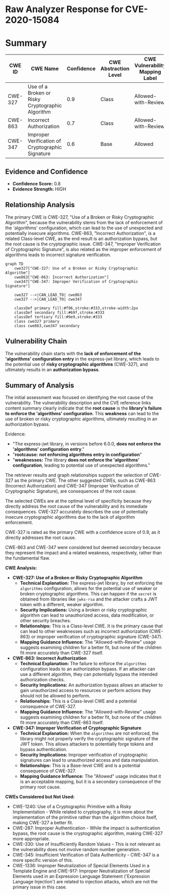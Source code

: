 # Raw Analyzer Response for CVE-2020-15084

# Summary
| CWE ID | CWE Name | Confidence | CWE Abstraction Level | CWE Vulnerability Mapping Label | CWE-Vulnerability Mapping Notes |
|---|---|---|---|---|---|
| CWE-327 | Use of a Broken or Risky Cryptographic Algorithm | 0.9 | Class | Allowed-with-Review | Primary CWE |
| CWE-863 | Incorrect Authorization | 0.7 | Class | Allowed-with-Review | Secondary Candidate |
| CWE-347 | Improper Verification of Cryptographic Signature | 0.6 | Base | Allowed | Secondary Candidate |

## Evidence and Confidence

*   **Confidence Score:** 0.8
*   **Evidence Strength:** HIGH

## Relationship Analysis
The primary CWE is CWE-327, "Use of a Broken or Risky Cryptographic Algorithm", because the vulnerability stems from the lack of enforcement of the 'algorithms' configuration, which can lead to the use of unexpected and potentially insecure algorithms. CWE-863, "Incorrect Authorization", is a related Class-level CWE, as the end result is an authorization bypass, but the root cause is the cryptographic issue. CWE-347, "Improper Verification of Cryptographic Signature", is also related as the improper enforcement of algorithms leads to incorrect signature verification.

```mermaid
graph TD
    cwe327["CWE-327: Use of a Broken or Risky Cryptographic Algorithm"]
    cwe863["CWE-863: Incorrect Authorization"]
    cwe347["CWE-347: Improper Verification of Cryptographic Signature"]
    
    cwe327 -->|CAN_LEAD_TO| cwe863
    cwe327 -->|CAN_LEAD_TO| cwe347
    
    classDef primary fill:#f96,stroke:#333,stroke-width:2px
    classDef secondary fill:#69f,stroke:#333
    classDef tertiary fill:#9e9,stroke:#333
    class cwe327 primary
    class cwe863,cwe347 secondary
```

## Vulnerability Chain
The vulnerability chain starts with the **lack of enforcement of the 'algorithms' configuration entry** in the express-jwt library, which leads to the potential use of **risky cryptographic algorithms** (CWE-327), and ultimately results in an **authorization bypass**.

## Summary of Analysis
The initial assessment was focused on identifying the root cause of the vulnerability. The vulnerability description and the CVE reference links content summary clearly indicate that the **root cause** is the **library's failure to enforce the 'algorithms' configuration**. This **weakness** can lead to the use of broken or risky cryptographic algorithms, ultimately resulting in an authorization bypass.

Evidence:
- "The express-jwt library, in versions before 6.0.0, **does not enforce the 'algorithms' configuration entry**."
- "**rootcause:** **not enforcing algorithms entry in configuration**"
- "**weaknesses:** The library **does not enforce the 'algorithms' configuration**, leading to potential use of unexpected algorithms."

The retriever results and graph relationships support the selection of CWE-327 as the primary CWE. The other suggested CWEs, such as CWE-863 (Incorrect Authorization) and CWE-347 (Improper Verification of Cryptographic Signature), are consequences of the root cause.

The selected CWEs are at the optimal level of specificity because they directly address the root cause of the vulnerability and its immediate consequences. CWE-327 accurately describes the use of potentially insecure cryptographic algorithms due to the lack of algorithm enforcement.

CWE-327 is rated as the primary CWE with a confidence score of 0.9, as it directly addresses the root cause.

CWE-863 and CWE-347 were considered but deemed secondary because they represent the impact and a related weakness, respectively, rather than the fundamental flaw.

**CWE Analysis:**

*   **CWE-327: Use of a Broken or Risky Cryptographic Algorithm**
    *   **Technical Explanation:** The express-jwt library, by not enforcing the `algorithms` configuration, allows for the potential use of weaker or broken cryptographic algorithms. This can happen if the `secret` is obtained from libraries like `jwks-rsa` and the attacker crafts a JWT token with a different, weaker algorithm.
    *   **Security Implications:** Using a broken or risky cryptographic algorithm can lead to unauthorized access, data modification, or other security breaches.
    *   **Relationships:** This is a Class-level CWE. It is the primary cause that can lead to other weaknesses such as incorrect authorization (CWE-863) or improper verification of cryptographic signature (CWE-347).
    *   **Mapping Guidance Influence:** The "Allowed-with-Review" usage suggests examining children for a better fit, but none of the children fit more accurately than CWE-327 itself.
*   **CWE-863: Incorrect Authorization**
    *   **Technical Explanation:** The failure to enforce the `algorithms` configuration leads to an authorization bypass. If an attacker can use a different algorithm, they can potentially bypass the intended authorization checks.
    *   **Security Implications:** An authorization bypass allows an attacker to gain unauthorized access to resources or perform actions they should not be allowed to perform.
    *   **Relationships:** This is a Class-level CWE and a potential consequence of CWE-327.
    *   **Mapping Guidance Influence:** The "Allowed-with-Review" usage suggests examining children for a better fit, but none of the children fit more accurately than CWE-863 itself.
*   **CWE-347: Improper Verification of Cryptographic Signature**
    *   **Technical Explanation:** When the `algorithms` are not enforced, the library might not properly verify the cryptographic signature of the JWT token. This allows attackers to potentially forge tokens and bypass authentication.
    *   **Security Implications:** Improper verification of cryptographic signatures can lead to unauthorized access and data manipulation.
    *   **Relationships:** This is a Base-level CWE and is a potential consequence of CWE-327.
    *   **Mapping Guidance Influence:** The "Allowed" usage indicates that it is an acceptable mapping, but it is a secondary consequence of the primary root cause.

**CWEs Considered but Not Used:**

*   CWE-1240: Use of a Cryptographic Primitive with a Risky Implementation - While related to cryptography, it is more about the implementation of the primitive rather than the algorithm choice itself, making CWE-327 a better fit.
*   CWE-287: Improper Authentication - While the impact is authentication bypass, the root cause is the cryptographic algorithm, making CWE-327 more appropriate.
*   CWE-330: Use of Insufficiently Random Values - This is not relevant as the vulnerability does not involve random number generation.
*   CWE-345: Insufficient Verification of Data Authenticity - CWE-347 is a more specific version of this.
*   CWE-1336: Improper Neutralization of Special Elements Used in a Template Engine and CWE-917: Improper Neutralization of Special Elements used in an Expression Language Statement ('Expression Language Injection') are related to injection attacks, which are not the primary issue in this case.